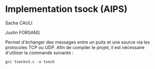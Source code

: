 # Implementation tsock (AIPS)

Sacha CAULI

Justin FORSANS


Permet d'échanger des messages entre un puits et une source via les protocoles TCP ou UDP.
Afin de compiler le projet, il est nécessaire d'utiliser la commande suivante :
```
gcc tsockv3.c -o tsock
```

